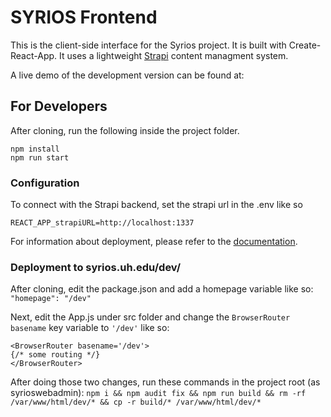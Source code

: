 # SYRIOS Frontend 

This is the client-side interface for the Syrios project. It is built with Create-React-App. It uses a lightweight [Strapi](https://strapi.io/) content managment system.

A live demo of the development version can be found at: 

## For Developers
After cloning, run the following inside the project folder.

```
npm install
npm run start
```
    
### Configuration

To connect with the Strapi backend, set the strapi url in the .env like so

`REACT_APP_strapiURL=http://localhost:1337`


For information about deployment, please refer to the [documentation](https://github.com/DataAnalyticsinStudentHands/Syrios_frontend/wiki/Deployment).


### Deployment to syrios.uh.edu/dev/

After cloning, edit the package.json and add a homepage variable like so:
```"homepage": "/dev"```

Next, edit the App.js under src folder and change the `BrowserRouter` `basename` key variable to `'/dev'` like so:
```
<BrowserRouter basename='/dev'>
{/* some routing */}
</BrowserRouter>
```

After doing those two changes, run these commands in the project root (as syrioswebadmin):
`npm i && npm audit fix && npm run build && rm -rf /var/www/html/dev/* && cp -r build/* /var/www/html/dev/*`
